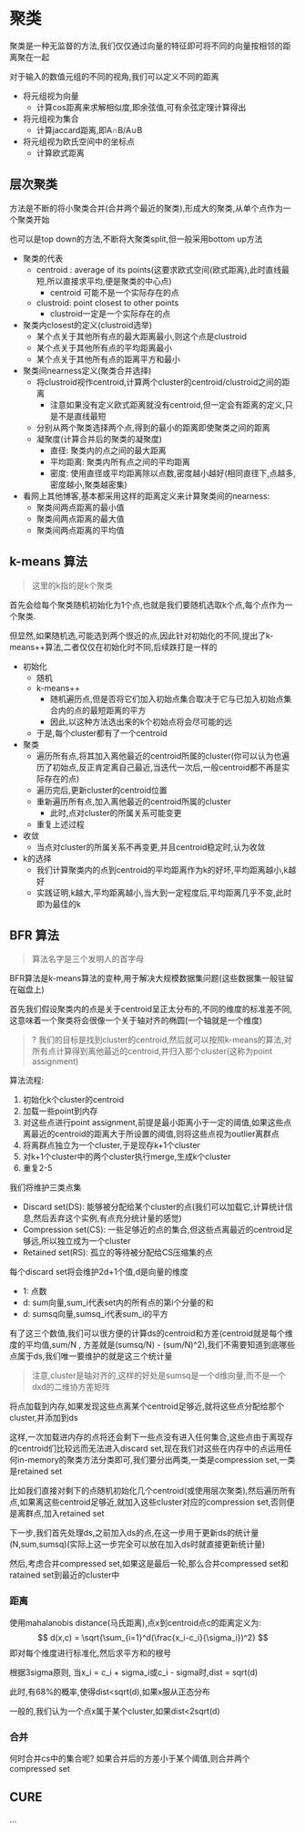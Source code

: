 # 聚类

聚类是一种无监督的方法,我们仅仅通过向量的特征即可将不同的向量按相邻的距离聚在一起

对于输入的数值元组的不同的视角,我们可以定义不同的距离

- 将元组视为向量
  - 计算cos距离来求解相似度,即余弦值,可有余弦定理计算得出
- 将元组视为集合
  - 计算jaccard距离,即A∩B/A∪B
- 将元组视为欧氏空间中的坐标点
  - 计算欧式距离

## 层次聚类

方法是不断的将小聚类合并(合并两个最近的聚类),形成大的聚类,从单个点作为一个聚类开始

也可以是top down的方法,不断将大聚类split,但一般采用bottom up方法

- 聚类的代表
  - centroid : average of its points(这要求欧式空间(欧式距离),此时直线最短,所以直接求平均,便是聚类的中心点)
    - centroid 可能不是一个实际存在的点
  - clustroid: point closest to other points
    - clustroid一定是一个实际存在的点
- 聚类内closest的定义(clustroid选举)
  - 某个点关于其他所有点的最大距离最小,则这个点是clustroid
  - 某个点关于其他所有点的平均距离最小
  - 某个点关于其他所有点的距离平方和最小
- 聚类间nearness定义(聚类合并选择)
  - 将clustroid视作centroid,计算两个cluster的centroid/clustroid之间的距离
    - 注意如果没有定义欧式距离就没有centroid,但一定会有距离的定义,只是不是直线最短
  - 分别从两个聚类选择两个点,得到的最小的距离即使聚类之间的距离
  - 凝聚度(计算合并后的聚类的凝聚度)
    - 直径: 聚类内的点之间的最大距离
    - 平均距离: 聚类内所有点之间的平均距离
    - 密度: 使用直径或平均距离除以点数,密度越小越好(相同直径下,点越多,密度越小,聚类越密集)
- 看网上其他博客,基本都采用这样的距离定义来计算聚类间的nearness:
  - 聚类间两点距离的最小值
  - 聚类间两点距离的最大值
  - 聚类间两点距离的平均值

## k-means 算法

> 这里的k指的是k个聚类

首先会给每个聚类随机初始化为1个点,也就是我们要随机选取k个点,每个点作为一个聚类.

但显然,如果随机选,可能选到两个很近的点,因此针对初始化的不同,提出了k-means++算法,二者仅仅在初始化时不同,后续跌打是一样的

- 初始化
  - 随机
  - k-means++
    - 随机遍历点,但是否将它们加入初始点集合取决于它与已加入初始点集合内的点的最短距离的平方
    - 因此,以这种方法选出来的k个初始点将会尽可能的远
  - 于是,每个cluster都有了一个centroid
- 聚类
  - 遍历所有点,将其加入离他最近的centroid所属的cluster(你可以认为也遍历了初始点,反正肯定离自己最近,当迭代一次后,一般centroid都不再是实际存在的点)
  - 遍历完后,更新cluster的centroid位置
  - 重新遍历所有点,加入离他最近的centroid所属的cluster
    - 此时,点对cluster的所属关系可能变更
  - 重复上述过程
- 收敛
  - 当点对cluster的所属关系不再变更,并且centroid稳定时,认为收敛
- k的选择
  - 我们计算聚类内的点到centroid的平均距离作为k的好坏,平均距离越小,k越好
  - 实践证明,k越大,平均距离越小,当大到一定程度后,平均距离几乎不变,此时即为最佳的k

## BFR 算法

> 算法名字是三个发明人的首字母

BFR算法是k-means算法的变种,用于解决大规模数据集问题(这些数据集一般驻留在磁盘上)

首先我们假设聚类内的点是关于centroid呈正太分布的,不同的维度的标准差不同,这意味着一个聚类将会很像一个关于轴对齐的椭圆(一个轴就是一个维度)

> ? 我们的目标是找到cluster的centroid,然后就可以按照k-means的算法,对所有点计算得到离他最近的centroid,并归入那个cluster(这称为point assignment)

算法流程:

1. 初始化k个cluster的centroid
2. 加载一些point到内存
3. 对这些点进行point assignment,前提是最小距离小于一定的阈值,如果这些点离最近的centroid的距离大于所设置的阈值,则将这些点视为outlier离群点
4. 将离群点独立为一个cluster,于是现存k+1个cluster
5. 对k+1个cluster中的两个cluster执行merge,生成k个cluster
6. 重复2-5



我们将维护三类点集

- Discard set(DS): 能够被分配给某个cluster的点(我们可以加载它,计算统计信息,然后丢弃这个实例,有点充分统计量的感觉)
- Compression set(CS): 一些足够近的点的集合,但这些点离最近的centroid足够远,所以独立成为一个cluster
- Retained set(RS): 孤立的等待被分配给CS压缩集的点

每个discard set将会维护2d+1个值,d是向量的维度

- 1: 点数
- d: sum向量,sum_i代表set内的所有点的第i个分量的和
- d: sumsq向量,sumsq_i代表sum_i的平方

有了这三个数值,我们可以很方便的计算ds的centroid和方差(centroid就是每个维度的平均值,sum/N , 方差就是(sumsq/N) - (sum/N)^2),我们不需要知道到底哪些点属于ds,我们唯一要维护的就是这三个统计量

> 注意,cluster是轴对齐的,这样的好处是sumsq是一个d维向量,而不是一个dxd的二维协方差矩阵

将点加载到内存,如果发现这些点离某个centroid足够近,就将这些点分配给那个cluster,并添加到ds

这样,一次加载进内存的点将还会剩下一些点没有进入任何集合,这些点由于离现存的centroid们比较远而无法进入discard set,现在我们对这些在内存中的点运用任何in-memory的聚类方法分类即可,我们要分出两类,一类是compression set,一类是retained set

比如我们直接对剩下的点随机初始化几个centroid(或使用层次聚类),然后遍历所有点,如果离这些centroid足够近,就加入这些cluster对应的compression set,否则便是离群点,加入retained set

下一步,我们首先处理ds,之前加入ds的点,在这一步用于更新ds的统计量(N,sum,sumsq)(实际上这一步完全可以放在加入ds时就直接更新统计量)

然后,考虑合并compressed set,如果这是最后一轮,那么合并compressed set和ratained set到最近的cluster中

### 距离

使用mahalanobis distance(马氏距离),点x到centroid点c的距离定义为:
$$
d(x,c) = \sqrt{\sum_{i=1}^d(\frac{x_i-c_i}{\sigma_i})^2}
$$
即对每个维度进行标准化,然后求平方和的根号

根据3sigma原则, 当x_i = c_i + sigma_i或c_i - sigma时,dist = sqrt(d)

此时,有68%的概率,使得dist<sqrt(d),如果x服从正态分布

一般的,我们认为一个点x属于某个cluster,如果dist<2sqrt(d)

 

### 合并

何时合并cs中的集合呢? 如果合并后的方差小于某个阈值,则合并两个compressed set



## CURE

...